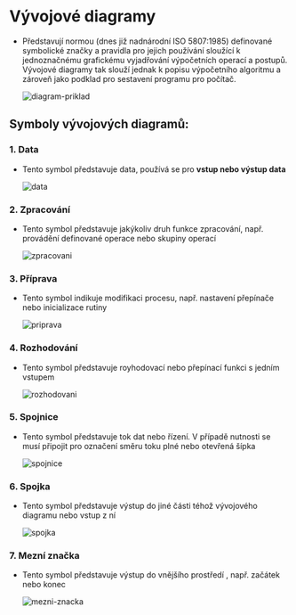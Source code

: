 # Vývojové diagramy
- Představují normou (dnes již nadnárodní ISO 5807:1985) definované symbolické značky a pravidla pro jejich používání sloužící k jednoznačnému grafickému vyjadřování výpočetních operací a postupů. Vývojové diagramy tak slouží jednak k popisu výpočetního algoritmu a zároveň jako podklad pro sestavení programu pro počítač.

  ![diagram-priklad](https://user-images.githubusercontent.com/44552607/133433995-82c29579-f36d-4fed-8ed6-9e9ab2a9b742.png)


## Symboly vývojových diagramů:

### 1. Data
- Tento symbol představuje data, používá se pro **vstup nebo výstup data**  

  ![data](https://user-images.githubusercontent.com/44552607/133435461-f3d17ded-6ede-4e2b-a268-f7c996249d5d.png)

### 2. Zpracování
- Tento symbol představuje jakýkoliv druh funkce zpracování, např. provádění definované operace nebo skupiny operací

  ![zpracovani](https://user-images.githubusercontent.com/44552607/133435328-81fbe9f8-a0c4-49cf-bed0-984a9382fcb7.png)

### 3. Příprava
- Tento symbol indikuje modifikaci procesu, např. nastavení přepínače nebo inicializace rutiny

  ![priprava](https://user-images.githubusercontent.com/44552607/133435158-1c0c351f-6e48-4fe1-8320-762ec7c71baa.png)

### 4. Rozhodování
- Tento symbol představuje royhodovací nebo přepínací funkci s jedním vstupem

  ![rozhodovani](https://user-images.githubusercontent.com/44552607/133434773-13e1d5c9-d468-44e6-9988-4473a77dca68.png)

### 5. Spojnice
- Tento symbol představuje tok dat nebo řízení. V případě nutnosti se musí připojit pro označení směru toku plné nebo otevřená šípka

  ![spojnice](https://user-images.githubusercontent.com/44552607/133434482-dc0b0c51-526b-4650-a8be-76013cc2db1b.png)

### 6. Spojka
- Tento symbol představuje výstup do jiné části téhož vývojového diagramu nebo vstup z ní

  ![spojka](https://user-images.githubusercontent.com/44552607/133434964-16fdba2d-883a-4f43-ae98-fe599823d397.png)

### 7. Mezní značka
- Tento symbol představuje výstup do vnějšího prostředí , např. začátek nebo konec

  ![mezni-znacka](https://user-images.githubusercontent.com/44552607/133434166-b90ab661-f552-437d-bf21-a5edafc21a5b.png)
